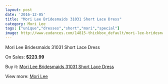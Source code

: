 ```yaml
---
layout: post
date: '2016-12-05'
title: "Mori Lee Bridesmaids 31031 Short Lace Dress"
category: Mori Lee
tags: ["unique","dresses","short","mori","special"]
image: http://www.eudances.com/14815-thickbox_default/mori-lee-bridesmaids-31031-short-lace-dress.jpg
---
```

Mori Lee Bridesmaids 31031 Short Lace Dress

On Sales: **$223.99**
<a href="https://www.eudances.com/en/mori-lee/4419-mori-lee-bridesmaids-31031-short-lace-dress.html"><amp-img layout="responsive" width="600" height="600" src="//www.eudances.com/14815-thickbox_default/mori-lee-bridesmaids-31031-short-lace-dress.jpg" alt="Mori Lee Bridesmaids 31031 Short Lace Dress 0" /></a>
<a href="https://www.eudances.com/en/mori-lee/4419-mori-lee-bridesmaids-31031-short-lace-dress.html"><amp-img layout="responsive" width="600" height="600" src="//www.eudances.com/14816-thickbox_default/mori-lee-bridesmaids-31031-short-lace-dress.jpg" alt="Mori Lee Bridesmaids 31031 Short Lace Dress 1" /></a>
<a href="https://www.eudances.com/en/mori-lee/4419-mori-lee-bridesmaids-31031-short-lace-dress.html"><amp-img layout="responsive" width="600" height="600" src="//www.eudances.com/14817-thickbox_default/mori-lee-bridesmaids-31031-short-lace-dress.jpg" alt="Mori Lee Bridesmaids 31031 Short Lace Dress 2" /></a>
<a href="https://www.eudances.com/en/mori-lee/4419-mori-lee-bridesmaids-31031-short-lace-dress.html"><amp-img layout="responsive" width="600" height="600" src="//www.eudances.com/14818-thickbox_default/mori-lee-bridesmaids-31031-short-lace-dress.jpg" alt="Mori Lee Bridesmaids 31031 Short Lace Dress 3" /></a>

Buy it: [Mori Lee Bridesmaids 31031 Short Lace Dress](https://www.eudances.com/en/mori-lee/4419-mori-lee-bridesmaids-31031-short-lace-dress.html "Mori Lee Bridesmaids 31031 Short Lace Dress")

View more: [Mori Lee](https://www.eudances.com/en/65-mori-lee "Mori Lee")